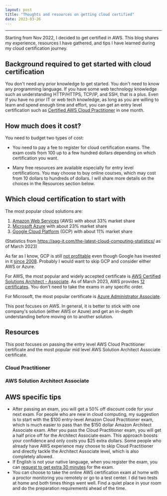 ```yaml
---
layout: post
title: "Thoughts and resources on getting cloud certified"
date: 2023-03-26
---
```


---

Starting from Nov 2022, I decided to get certified in AWS. This blog shares my experience, resources I have gathered, and tips I have learned during my cloud certification journey. 

## Background required to get started with cloud certification

You don't need any prior knowledge to get started. You don't need to know any programming language. If you have some web technology knowledge such as understanding HTTP/HTTPS, TCP/IP, and SSH, that is a plus. Even if you have no prior IT or web tech knowledge, as long as you are willing to learn and spend enough time and effort, you can get an entry level certification such as [Certified AWS Cloud Practitioner](https://aws.amazon.com/certification/certified-cloud-practitioner/) in one month. 

## How much does it cost?

You need to budget two types of cost: 

* You need to pay a fee to register for cloud certification exams. The exam costs from 100 up to a few hundred dollars depending on which certification you want. 

* Many free resources are available especially for entry level certifications. You may choose to buy online courses, which may cost from 10 dollars to hundreds of dollars. I will share more details on the choices in the Resources section below.


## Which cloud certification to start with

The most popular cloud solutions are:

1. [Amazon Web Services](https://aws.amazon.com/) (AWS) with about 33% market share
2. [Microsoft Azure](https://azure.microsoft.com/en-us/) with about 23% market share
3. [Google Cloud Platform](https://cloud.google.com/) (GCP) with about 11% market share

(Statistics from https://aag-it.com/the-latest-cloud-computing-statistics/ as of March 2023)

 As far as I know, GCP is still [not profitable](https://www.sdxcentral.com/articles/news/will-google-cloud-ever-be-profitable/2023/02/) even though Google has invested in it [since 2008](https://en.wikipedia.org/wiki/Google_Cloud_Platform). Probably I would want to skip GCP and consider either AWS or Azure. 

For AWS, the most popular and widely accepted certificate is [AWS Certified Solutions Architect - Associate](https://aws.amazon.com/certification/certified-solutions-architect-associate/). As of March 2023, AWS provides [12 certificates](https://aws.amazon.com/certification/exams/?nc2=sb_ce_exm). You don't need to take the exams in any specific order. 

For Microsoft, the most popular certificate is [Azure Administrator Associate](https://learn.microsoft.com/en-us/certifications/azure-administrator/).

This post focuses on AWS. In general, it is better to stick with one company's solution (either AWS or Azure) and get an in-depth understanding before moving on to another solution. 

## Resources 

This post focuses on passing the entry level AWS Cloud Practitioner certificate and the most popular mid level AWS Solution Architect Associate certificate.

### Cloud Practitioner

### AWS Solution Architect Associate 



## AWS specific tips 

* After passing an exam, you will get a 50% off discount code for your next exam. For people who are new in cloud computing, my suggestion is to start with the $100 entry-level Amazon Cloud Practitioner exam, which is much easier to pass than the $150 dollar Amazon Architect Associate exam. After you pass the Cloud Practitioner exam, you will get a half price off for the Architect Associate exam. This approach boosts your confidence and only costs you $25 extra dollars. Some people who already have AWS experience may choose to skip Cloud Practitioner and directly tackle the Architect Associate level, which is also completely allowed.  
* If English is not your native language, when you register the exam, you can [request to get extra 30 minutes](https://aws.amazon.com/certification/policies/before-testing/) for the exam. 
* You can choose to take the online AWS certification exam at home with a proctor monitoring you remotely or go to a test center. I did two tests at home and both times things went well. Find a quiet place in your room and do the preparation requirements ahead of the time. 




